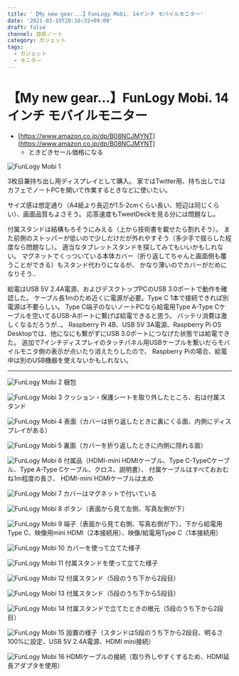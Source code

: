 ```yaml
---
title: '【My new gear...】FunLogy Mobi. 14インチ モバイルモニター'
date: '2021-03-19T20:16:32+09:00'
draft: false
channel: 技術ノート
category: ガジェット
tags:
  - ガジェット
  - モニター
---
```

# 【My new gear...】FunLogy Mobi. 14インチ モバイルモニター

- [https://www.amazon.co.jp/dp/B08NCJMYNT](https://www.amazon.co.jp/dp/B08NCJMYNT)
  - ときどきセール価格になる

![FunLogy Mobi 1](images/20210319192529.jpg)

3枚目兼持ち出し用ディスプレイとして購入。
家ではTwitter用、持ち出しではカフェでノートPCを開いて作業するときなどに使いたい。

サイズ感は想定通り（A4紙より長辺が1.5-2cmくらい長い、短辺は同じくらい）、画面品質もよさそう。
応答速度もTweetDeckを見る分には問題なし。

付属スタンドは結構もろそうにみえる（上から技術書を載せたら割れそう）。
また前側のストッパーが低いので少しだけだが外れやすそう（多少手で揺らした程度なら問題なし）。
適当なタブレットスタンドを探してみてもいいかもしれない。
マグネットでくっついている本体カバー（折り返してちゃんと画面側も覆うことができる）もスタンド代わりになるが、
かなり薄いのでカバーがだめになりそう..

給電はUSB 5V 2.4A電源、およびデスクトップPCのUSB 3.0ポートで動作を確認した。
ケーブル長1mのため近くに電源が必要。Type C 1本で接続できれば別電源は不要らしい。
Type C端子のないノートPCなら給電用Type A-Type Cケーブルを空いてるUSB-Aポートに繋げば給電できると思う。
バッテリ消費は激しくなるだろうが..。
Raspberry Pi 4B、USB 5V 3A電源、Raspberry Pi OS Desktopでは、他になにも繋がずにUSB 3.0ポートにつなげた状態では給電できた。
追加で7インチディスプレイのタッチパネル用USBケーブルを繋いだらモバイルモニタ側の表示が点いたり消えたりしたので、
Raspberry Piの場合、給電中は別のUSB機器を使えないかもしれない。

---

![FunLogy Mobi 2](images/20210319191103.jpg)
梱包

![FunLogy Mobi 3](images/20210319191113.jpg)
クッション・保護シートを取り外したところ、右は付属スタンド

![FunLogy Mobi 4](images/20210319191643.jpg)
表面（カバーは折り返したときに裏にくる面、内側にディスプレイがある）

![FunLogy Mobi 5](images/20210319191647.jpg)
裏面（カバーを折り返したときに内側に隠れる面）

![FunLogy Mobi 6](images/20210319191656.jpg)
付属品（HDMI-mini HDMIケーブル、Type C-TypeCケーブル、Type A-Type Cケーブル、クロス、説明書）、
付属ケーブルはすべておおむね1m程度の長さ、
HDMI-mini HDMIケーブルは太め

![FunLogy Mobi 7](images/20210319192551.jpg)
カバーはマグネットで付いている

![FunLogy Mobi 8](images/20210319192547.jpg)
ボタン（表面から見て左側、写真左側が下）

![FunLogy Mobi 9](images/20210319192542.jpg)
端子（表面から見て右側、写真右側が下）、下から給電用Type C、映像用mini HDMI（2本接続用）、映像/給電用Type C（1本接続用）

![FunLogy Mobi 10](images/20210319192533.jpg)
カバーを使って立てた様子

![FunLogy Mobi 11](images/20210319192537.jpg)
付属スタンドを使って立てた様子

![FunLogy Mobi 12](images/20210319191240.jpg)
付属スタンド（5段のうち下から2段目）

![FunLogy Mobi 13](images/20210319191249.jpg)
付属スタンド（5段のうち下から5段目）

![FunLogy Mobi 14](images/20210319192526.jpg)
付属スタンドで立てたときの根元（5段のうち下から2段目）

![FunLogy Mobi 15](images/20210319192529.jpg)
設置の様子（スタンドは5段のうち下から2段目、明るさ100%に設定、USB 5V 2.4A電源、HDMI mini接続）

![FunLogy Mobi 16](images/20210319194324.jpg)
HDMIケーブルの接続（取り外しやすくするため、HDMI延長アダプタを使用）
